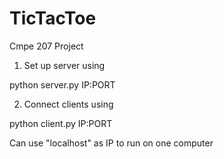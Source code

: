 # TicTacToe
Cmpe 207 Project

1. Set up server using

python server.py IP:PORT

2. Connect clients using

python client.py IP:PORT

Can use "localhost" as IP to run on one computer
